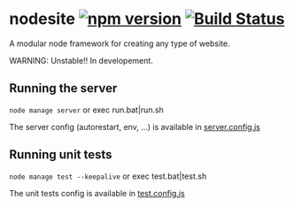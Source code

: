 # nodesite [![npm version](https://badge.fury.io/js/nodesite.svg)](http://badge.fury.io/js/nodesite) [![Build Status](https://travis-ci.org/dmail/nodesite.svg)](http://travis-ci.org/dmail/nodesite)

A modular node framework for creating any type of website.

WARNING: Unstable!! In developement.

## Running the server

`node manage server` or exec run.bat|run.sh

The server config (autorestart, env, ...) is available in [server.config.js](./server.config.js)

## Running unit tests

`node manage test --keepalive` or exec test.bat|test.sh

The unit tests config is available in [test.config.js](./test.config.js)
